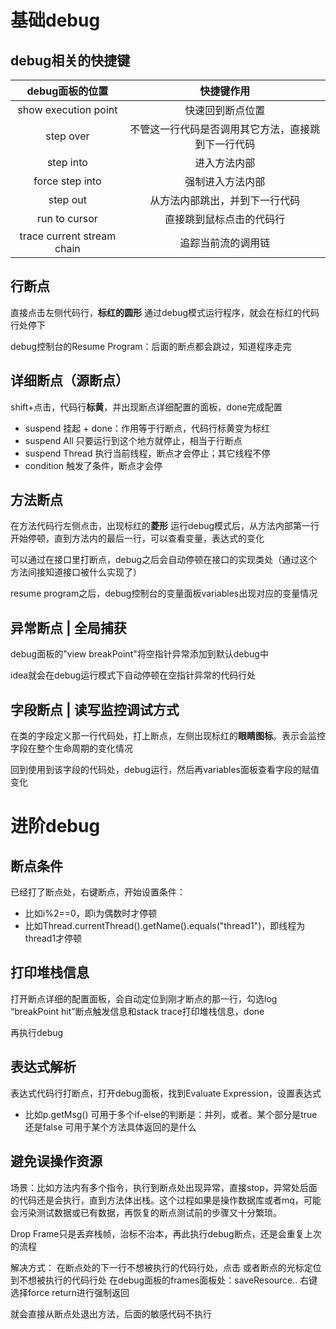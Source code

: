 # 基础debug

## debug相关的快捷键

|debug面板的位置|快捷键作用|
|:---:|:---:|
|show execution point|快速回到断点位置|
|step over|不管这一行代码是否调用其它方法，直接跳到下一行代码|
|step into|进入方法内部|
|force step into|强制进入方法内部|
|step out|从方法内部跳出，并到下一行代码|
|run to cursor|直接跳到鼠标点击的代码行|
|trace current stream chain|追踪当前流的调用链|


## 行断点

直接点击左侧代码行，**标红的圆形**
通过debug模式运行程序，就会在标红的代码行处停下

debug控制台的Resume Program：后面的断点都会跳过，知道程序走完

## 详细断点（源断点）

shift+点击，代码行**标黄**，并出现断点详细配置的面板，done完成配置
- suspend 挂起 + done：作用等于行断点，代码行标黄变为标红
- suspend All 只要运行到这个地方就停止，相当于行断点
- suspend Thread 执行当前线程，断点才会停止；其它线程不停
- condition 触发了条件，断点才会停

## 方法断点

在方法代码行左侧点击，出现标红的**菱形**
运行debug模式后，从方法内部第一行开始停顿，直到方法内的最后一行，可以查看变量，表达式的变化

可以通过在接口里打断点，debug之后会自动停顿在接口的实现类处（通过这个方法间接知道接口被什么实现了）

resume program之后，debug控制台的变量面板variables出现对应的变量情况

## 异常断点 | 全局捕获

debug面板的"view breakPoint"将空指针异常添加到默认debug中

idea就会在debug运行模式下自动停顿在空指针异常的代码行处

## 字段断点 | 读写监控调试方式

在类的字段定义那一行代码处，打上断点，左侧出现标红的**眼睛图标**。表示会监控字段在整个生命周期的变化情况

回到使用到该字段的代码处，debug运行，然后再variables面板查看字段的赋值变化

# 进阶debug

## 断点条件

已经打了断点处，右键断点，开始设置条件：
- 比如i%2==0，即i为偶数时才停顿
- 比如Thread.currentThread().getName().equals("thread1")，即线程为thread1才停顿

## 打印堆栈信息

打开断点详细的配置面板，会自动定位到刚才断点的那一行，勾选log “breakPoint hit”断点触发信息和stack trace打印堆栈信息，done

再执行debug

## 表达式解析

表达式代码行打断点，打开debug面板，找到Evaluate Expression，设置表达式
- 比如p.getMsg()
可用于多个if-else的判断是：并列，或者。某个部分是true还是false
可用于某个方法具体返回的是什么

## 避免误操作资源

场景：比如方法内有多个指令，执行到断点处出现异常，直接stop，异常处后面的代码还是会执行，直到方法体出栈。这个过程如果是操作数据库或者mq，可能会污染测试数据或已有数据，再恢复的断点测试前的步骤又十分繁琐。

Drop Frame只是丢弃栈帧，治标不治本，再此执行debug断点，还是会重复上次的流程

解决方式：
在断点处的下一行不想被执行的代码行处，点击
或者断点的光标定位到不想被执行的代码行处
在debug面板的frames面板处：saveResource.. 
右键选择force return进行强制返回

就会直接从断点处退出方法，后面的敏感代码不执行





